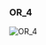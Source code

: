 ### OR_4

![OR_4](https://user-images.githubusercontent.com/116869307/214143582-4f76941e-a1fd-411f-96d2-9a28b48f8147.png)
